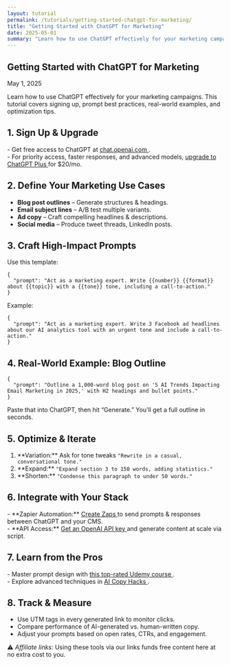 ```yaml
---
layout: tutorial
permalink: /tutorials/getting-started-chatgpt-for-marketing/
title: "Getting Started with ChatGPT for Marketing"
date: 2025-05-01
summary: "Learn how to use ChatGPT effectively for your marketing campaigns. This tutorial covers signing up, prompt best practices, real-world examples, and optimization tips."
---
```


<article class="tutorial">
  <h1>Getting Started with ChatGPT for Marketing</h1>
  <p class="date">May 1, 2025</p>
  <p class="intro">
    Learn how to use ChatGPT effectively for your marketing campaigns. This tutorial covers signing up, prompt best practices, real-world examples, and optimization tips.
  </p>

  <h2>1. Sign Up & Upgrade</h2>
  <p>
    - Get free access to ChatGPT at 
    <a href="https://chat.openai.com/?ref=aipromptsformarketing" target="_blank" rel="noopener">
      chat.openai.com
    </a>.<br>
    - For priority access, faster responses, and advanced models, 
    <a href="https://openai.com/pricing?ref=aipromptsformarketing" target="_blank" rel="noopener">
      upgrade to ChatGPT Plus
    </a> for $20/mo.
  </p>

  <h2>2. Define Your Marketing Use Cases</h2>
  <ul>
    <li><strong>Blog post outlines</strong> – Generate structures & headings.</li>
    <li><strong>Email subject lines</strong> – A/B test multiple variants.</li>
    <li><strong>Ad copy</strong> – Craft compelling headlines & descriptions.</li>
    <li><strong>Social media</strong> – Produce tweet threads, LinkedIn posts.</li>
  </ul>

  <h2>3. Craft High-Impact Prompts</h2>
  <p>Use this template:</p>
  <pre><code>{
  "prompt": "Act as a marketing expert. Write {{number}} {{format}} about {{topic}} with a {{tone}} tone, including a call-to-action."
}</code></pre>
  <p>Example:</p>
  <pre><code>{
  "prompt": "Act as a marketing expert. Write 3 Facebook ad headlines about our AI analytics tool with an urgent tone and include a call-to-action."
}</code></pre>

  <h2>4. Real-World Example: Blog Outline</h2>
  <pre><code>{
  "prompt": "Outline a 1,000-word blog post on '5 AI Trends Impacting Email Marketing in 2025,' with H2 headings and bullet points."
}</code></pre>
  <p>Paste that into ChatGPT, then hit “Generate.” You’ll get a full outline in seconds.</p>

  <h2>5. Optimize & Iterate</h2>
  <ol>
    <li>
      **Variation:** Ask for tone tweaks  
      <code>"Rewrite in a casual, conversational tone."</code>
    </li>
    <li>
      **Expand:**  
      <code>"Expand section 3 to 150 words, adding statistics."</code>
    </li>
    <li>
      **Shorten:**  
      <code>"Condense this paragraph to under 50 words."</code>
    </li>
  </ol>

  <h2>6. Integrate with Your Stack</h2>
  <p>
    - **Zapier Automation:**  
      <a href="https://zapier.com/?ref=aipromptsformarketing" target="_blank" rel="noopener">
        Create Zaps
      </a> to send prompts & responses between ChatGPT and your CMS.<br>
    - **API Access:**  
      <a href="https://platform.openai.com/signup?ref=aipromptsformarketing" target="_blank" rel="noopener">
        Get an OpenAI API key
      </a> and generate content at scale via script.
  </p>

  <h2>7. Learn from the Pros</h2>
  <p>
    - Master prompt design with  
    <a href="https://www.udemy.com/course/prompt-engineering/?ref=aipromptsformarketing" target="_blank" rel="noopener">
      this top-rated Udemy course
    </a>.<br>
    - Explore advanced techniques in  
    <a href="https://www.copyhackers.com/?ref=aipromptsformarketing" target="_blank" rel="noopener">
      AI Copy Hacks
    </a>.
  </p>

  <h2>8. Track & Measure</h2>
  <ul>
    <li>Use UTM tags in every generated link to monitor clicks.</li>
    <li>Compare performance of AI-generated vs. human-written copy.</li>
    <li>Adjust your prompts based on open rates, CTRs, and engagement.</li>
  </ul>

  <p class="disclosure">
    ⚠️ <em>Affiliate links:</em> Using these tools via our links funds free content here at no extra cost to you.
  </p>
</article>